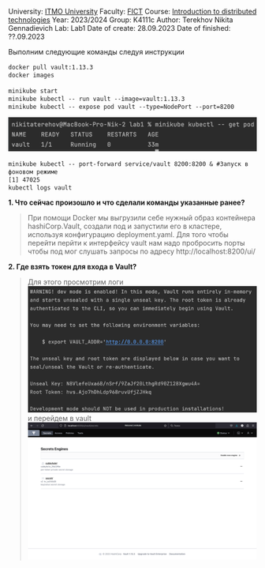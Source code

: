 University: [ITMO University](https://itmo.ru/ru/)
Faculty: [FICT](https://fict.itmo.ru)
Course: [Introduction to distributed technologies](https://github.com/itmo-ict-faculty/introduction-to-distributed-technologies)
Year: 2023/2024
Group: K4111c
Author: Terekhov Nikita Gennadievich
Lab: Lab1
Date of create: 28.09.2023
Date of finished: ??.09.2023

Выполним следующие команды следуя инструкции
```
docker pull vault:1.13.3
docker images

minikube start
minikube kubectl -- run vault --image=vault:1.13.3
minikube kubectl -- expose pod vault --type=NodePort --port=8200
```
![img_3.png](img_3.png)
```
minikube kubectl -- port-forward service/vault 8200:8200 & #Запуск в фоновом режиме
[1] 47025
kubectl logs vault
```

**1. Что сейчас произошло и что сделали команды указанные ранее?**
>При помощи Docker мы выгрузили себе нужный образ контейнера hashiCorp.Vault, создали под и запустили его в кластере, используя конфигурацию deployment.yaml. Для того чтобы перейти перйти к интерфейсу vault нам надо пробросить порты чтобы под мог слушать запросы по адресу http://localhost:8200/ui/ 

**2. Где взять токен для входа в Vault?**
>Для этого просмотрим логи
![img.png](img.png)
и перейдем в vault
![img_1.png](img_1.png)

